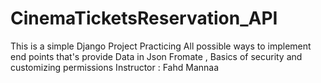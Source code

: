 # CinemaTicketsReservation_API
This is a simple Django Project 
Practicing All possible ways to implement end points that's provide Data in Json Fromate 
, Basics of security and customizing  permissions 
Instructor : Fahd Mannaa
